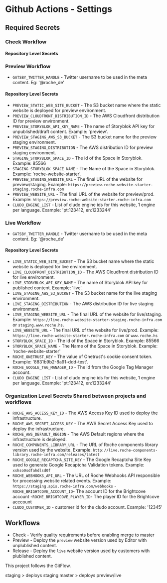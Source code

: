 # Github Actions - Settings

## Required Secrets

### Check Workflow

#### Repository Level Secrets

### Preview Workflow
- `GATSBY_TWITTER_HANDLE` - Twitter username to be used in the meta content. Eg: '@roche_de'

#### Repository Level Secrets

- `PREVIEW_STATIC_WEB_SITE_BUCKET` - The S3 bucket name where the static website is deployed for preview environment.
- `PREVIEW_CLOUDFRONT_DISTRIBUTION_ID` - The AWS Cloudfront distribution ID for preview environment.
- `PREVIEW_STORYBLOK_API_KEY_NAME` - The name of Storyblok API key for unpublished/draft content. Example: 'preview'.
- `PREVIEW_STAGING_AWS_S3_BUCKET` - The S3 bucket name for the preview staging environment.
- `PREVIEW_STAGING_DISTRIBUTION` - The AWS  distribution ID for preview staging environment.
- `STAGING_STORYBLOK_SPACE_ID` - The id of the Space in Storyblok. Example: 85566
- `STAGING_STORYBLOK_SPACE_NAME` - The Name of the Space in Storyblok. Example: 'roche-website-starter'.
- `PREVIEW_STAGING_WEBSITE_URL` - The final URL of the website for preview/staging. Example: `https://preview.roche-website-starter-staging.roche-infra.com`
- `PREVIEW_WEBSITE_URL` - The final URL of the website for preview/prod. Example: `https://preview.roche-website-starter.roche-infra.com`
- `CLUDO_ENGINE_LIST` - List of cludo engine ids for this website, 1 engine per language. Example: 'pt:123412, en:1233244'

### Live Workflow
- `GATSBY_TWITTER_HANDLE` - Twitter username to be used in the meta content. Eg: '@roche_de'

#### Repository Level Secrets

- `LIVE_STATIC_WEB_SITE_BUCKET` - The S3 bucket name where the static website is deployed for live environment.
- `LIVE_CLOUDFRONT_DISTRIBUTION_ID` - The AWS Cloudfront distribution ID for live environment.
- `LIVE_STORYBLOK_API_KEY_NAME` - The name of Storyblok API key for published content. Example: 'live'.
- `LIVE_STAGING_AWS_S3_BUCKET` - The S3 bucket name for the live staging environment.
- `LIVE_STAGING_DISTRIBUTION` - The AWS  distribution ID for live staging environment.
- `LIVE_STAGING_WEBSITE_URL` - The final URL of the website for live/staging. Example: `https://live.roche-website-starter-staging.roche-infra.com` or `staging.www.roche.hs`.
- `LIVE_WEBSITE_URL` - The final URL of the website for live/prod. Example: `https://live.roche-website-starter.roche-infra.com` or `www.roche.hs`
- `STORYBLOK_SPACE_ID` - The id of the Space in Storyblok. Example: 85566
- `STORYBLOK_SPACE_NAME` - The Name of the Space in Storyblok. Example: 'roche-website-starter'
- `ROCHE_ONETRUST_KEY` - The value of Onetrust's cookie consent token. Example: '8831b9b2-8a91-ddd-test'.
- `ROCHE_GOOGLE_TAG_MANAGER_ID` - The id from the Google Tag Manager account.
- `CLUDO_ENGINE_LIST` - List of cludo engine ids for this website, 1 engine per language. Example: 'pt:123412, en:1233244'

### Organization Level Secrets Shared between projects and workflows

- `ROCHE_AWS_ACCESS_KEY_ID` - The AWS Access Key ID used to deploy the infrastructure.
- `ROCHE_AWS_SECRET_ACCESS_KEY` - The AWS Secret Access Key used to deploy the infrastructure.
- `ROCHE_AWS_DEFAULT_REGION` - The AWS Default regions where the infrastructure is deployed.
- `ROCHE_COMPONENTS_LIBRARY_URL` - The URL of Roche components library version used by the website. Example: `http://live.roche-components-library.roche-infra.com/releases/latest`
- `ROCHE_GOOGLE_RECAPTCHA_SITE_KEY` - The Google Recaptcha Site Key used to generate Google Recaptcha Validation tokens. Example: `xshso0sdfahdlsd0f`
- `ROCHE_WEBHOOKS_API_URL` - The URL of Roche Webhooks API responsible for processing website related events. Example: `https://staging.apis.roche-infra.com/webhooks`
-`ROCHE_BRIGHTCOVE_ACCOUNT_ID`- The account ID for the Brightcove account
-`ROCHE_BRIGHTCOVE_PLAYER_ID`- The player ID for the Brightcove acccount
- `CLUDO_CUSTOMER_ID` - customer id for the cludo account. Example: '12345'

## Workflows

- Check - Verify quality requirements before enabling merge to master
- Preview - Deploy the `preview` website version used by Editor with unplublished content.
- Release - Deploy the `live` website version used by customers with plublished content.

This project follows the GitFlow.

staging > deploys staging
master  > deploys preview/live
